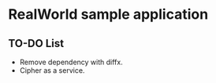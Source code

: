 # RealWorld sample application

## TO-DO List
* Remove dependency with diffx.
* Cipher as a service.
